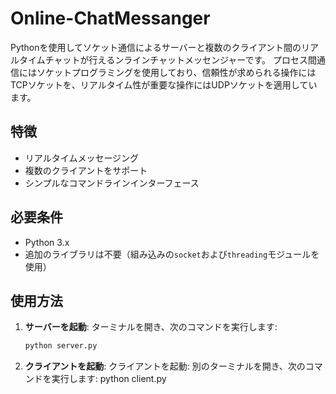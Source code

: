 # Online-ChatMessanger

Pythonを使用してソケット通信によるサーバーと複数のクライアント間のリアルタイムチャットが行えるンラインチャットメッセンジャーです。
プロセス間通信にはソケットプログラミングを使用しており、信頼性が求められる操作にはTCPソケットを、リアルタイム性が重要な操作にはUDPソケットを適用しています。

## 特徴

- リアルタイムメッセージング
- 複数のクライアントをサポート
- シンプルなコマンドラインインターフェース

## 必要条件

- Python 3.x
- 追加のライブラリは不要（組み込みの`socket`および`threading`モジュールを使用）

## 使用方法

1. **サーバーを起動**:
   ターミナルを開き、次のコマンドを実行します:
   ```bash
   python server.py
   
1. **クライアントを起動**:
   クライアントを起動: 別のターミナルを開き、次のコマンドを実行します:
   python client.py
